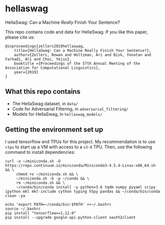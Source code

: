 # hellaswag
HellaSwag: Can a Machine _Really_ Finish Your Sentence?

This repo contains code and data for HellaSwag. If you like this paper, please cite us:

```
@inproceedings{zellers2019hellaswag,
    title={HellaSwag: Can a Machine Really Finish Your Sentence?},
    author={Zellers, Rowan and Holtzman, Ari and Bisk, Yonatan and Farhadi, Ali and Choi, Yejin},
    booktitle ={Proceedings of the 57th Annual Meeting of the Association for Computational Linguistics},
    year={2019}
}
```

## What this repo contains

* The HellaSwag dataset, in `data/`
* Code for Adversarial Filtering, in `adversarial_filtering/`
* Models for HellaSwag, in `hellaswag_models/`

## Getting the environment set up

I used tensorflow and TPUs for this project. My recommendation is to use `ctpu` to start up a VM with access to a `v3-8` TPU. Then, use the following command to install dependencies:
```
curl -o ~/miniconda.sh -O  https://repo.continuum.io/miniconda/Miniconda3-4.5.4-Linux-x86_64.sh  && \
     chmod +x ~/miniconda.sh && \
     ~/miniconda.sh -b -p ~/conda && \
     rm ~/miniconda.sh && \
     ~/conda/bin/conda install -y python=3.6 tqdm numpy pyyaml scipy ipython mkl mkl-include cython typing h5py pandas && ~/conda/bin/conda clean -ya
     
echo 'export PATH=~/conda/bin:$PATH' >>~/.bashrc
source ~/.bashrc
pip install "tensorflow==1.12.0"
pip install --upgrade google-api-python-client oauth2client
```